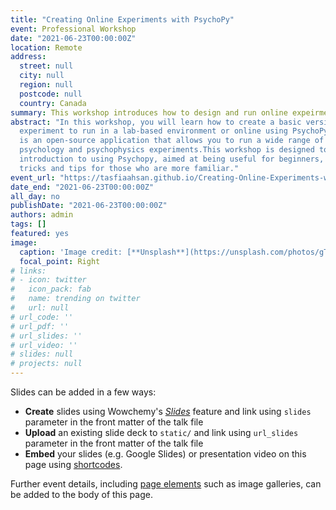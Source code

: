 ```yaml
---
title: "Creating Online Experiments with PsychoPy"
event: Professional Workshop
date: "2021-06-23T00:00:00Z"
location: Remote
address:
  street: null
  city: null
  region: null
  postcode: null
  country: Canada
summary: This workshop introduces how to design and run online expeirments using PsychoPy
abstract: "In this workshop, you will learn how to create a basic version of the Posner
  experiment to run in a lab-based environment or online using PsychoPy. PsychoPy
  is an open-source application that allows you to run a wide range of neuroscience,
  psychology and psychophysics experiments.This workshop is designed to give a broad
  introduction to using Psychopy, aimed at being useful for beginners, but also providing
  tricks and tips for those who are more familiar."
event_url: "https://tasfiaahsan.github.io/Creating-Online-Experiments-with-PsychoPy/"
date_end: "2021-06-23T00:00:00Z"
all_day: no
publishDate: "2021-06-23T00:00:00Z"
authors: admin
tags: []
featured: yes
image:
  caption: 'Image credit: [**Unsplash**](https://unsplash.com/photos/gTs2w7bu3Qo)'
  focal_point: Right
# links:
# - icon: twitter
#   icon_pack: fab
#   name: trending on twitter
#   url: null
# url_code: ''
# url_pdf: ''
# url_slides: ''
# url_video: ''
# slides: null
# projects: null
---
```


Slides can be added in a few ways:

-   **Create** slides using Wowchemy's [*Slides*](https://wowchemy.com/docs/managing-content/#create-slides) feature and link using `slides` parameter in the front matter of the talk file
-   **Upload** an existing slide deck to `static/` and link using `url_slides` parameter in the front matter of the talk file
-   **Embed** your slides (e.g. Google Slides) or presentation video on this page using [shortcodes](https://wowchemy.com/docs/writing-markdown-latex/).

Further event details, including [page elements](https://wowchemy.com/docs/writing-markdown-latex/) such as image galleries, can be added to the body of this page.
